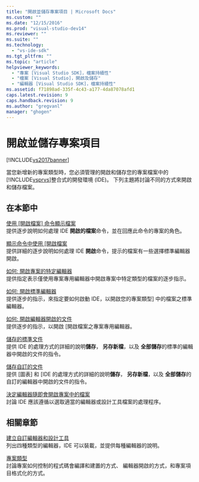 ```yaml
---
title: "開啟並儲存專案項目 | Microsoft Docs"
ms.custom: ""
ms.date: "12/15/2016"
ms.prod: "visual-studio-dev14"
ms.reviewer: ""
ms.suite: ""
ms.technology: 
  - "vs-ide-sdk"
ms.tgt_pltfrm: ""
ms.topic: "article"
helpviewer_keywords: 
  - "專案 [Visual Studio SDK]，檔案持續性"
  - "檔案 [Visual Studio]，開啟及儲存"
  - "編輯器 [Visual Studio SDK]，檔案持續性"
ms.assetid: f71898ad-335f-4c43-a177-4da87078afd1
caps.latest.revision: 9
caps.handback.revision: 9
ms.author: "gregvanl"
manager: "ghogen"
---
```

# 開啟並儲存專案項目
[!INCLUDE[vs2017banner](../../code-quality/includes/vs2017banner.md)]

當您新增新的專案類型時，您必須管理的開啟和儲存您的專案檔案中的[!INCLUDE[vsprvs](../../code-quality/includes/vsprvs_md.md)]整合式的開發環境 \(IDE\)。  下列主題將討論不同的方式來開啟和儲存檔案。  
  
## 在本節中  
 [使用 \[開啟檔案\] 命令顯示檔案](../Topic/Displaying%20Files%20By%20Using%20the%20Open%20File%20Command.md)  
 提供逐步說明如何處理 IDE **開啟的檔案**命令，並在回應此命令的專案的角色。  
  
 [顯示命令中使用 \[開啟檔案](../../extensibility/internals/displaying-files-by-using-the-open-with-command.md)  
 提供詳細的逐步說明如何處理 IDE **開啟**命令，提示的檔案有一些選擇標準編輯器開啟。  
  
 [如何: 開啟專案的特定編輯器](../../extensibility/how-to-open-project-specific-editors.md)  
 提供指定表示僅使用專案專用編輯器中開啟專案中特定類型的檔案的逐步指示。  
  
 [如何: 開啟標準編輯器](../../extensibility/how-to-open-standard-editors.md)  
 提供逐步的指示，來指定要如何啟動 IDE，以開啟您的專案類型\] 中的檔案之標準編輯器。  
  
 [如何: 開啟編輯器開啟的文件](../../extensibility/how-to-open-editors-for-open-documents.md)  
 提供逐步的指示，以開啟 \[開啟檔案之專案專用編輯器。  
  
 [儲存的標準文件](../../extensibility/internals/saving-a-standard-document.md)  
 提供 IDE 的處理方式的詳細的說明**儲存**， **另存新檔**，以及 **全部儲存**的標準的編輯器中開啟的文件的指令。  
  
 [儲存自訂的文件](../../extensibility/internals/saving-a-custom-document.md)  
 提供 \[圖表\] 和 \[IDE 的處理方式的詳細的說明**儲存**， **另存新檔**，以及 **全部儲存**的自訂的編輯器中開啟的文件的指令。  
  
 [決定編輯器隨即會開啟專案中的檔案](../../extensibility/internals/determining-which-editor-opens-a-file-in-a-project.md)  
 討論 IDE 應該遵循以選取適當的編輯器或設計工具檔案的處理程序。  
  
## 相關章節  
 [建立自訂編輯器和設計工具](../../extensibility/creating-custom-editors-and-designers.md)  
 列出四種類型的編輯器，IDE 可以裝載，並提供每種編輯器的說明。  
  
 [專案類型](../../extensibility/internals/project-types.md)  
 討論專案如何控制的程式碼會編譯和建置的方式、 編輯器開啟的方式，和專案項目格式化的方式。